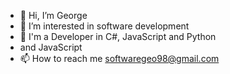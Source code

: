 - 👋 Hi, I’m George
- 👀 I’m interested in software development
- 🌱 I'm a Developer in  C#, JavaScript and Python 
- and JavaScript
- 📫 How to reach me softwaregeo98@gmail.com

<!---
softwaregeo1/softwaregeo1 is a ✨ special ✨ repository because its `README.md` (this file) appears on your GitHub profile.
You can click the Preview link to take a look at your changes.
--->
